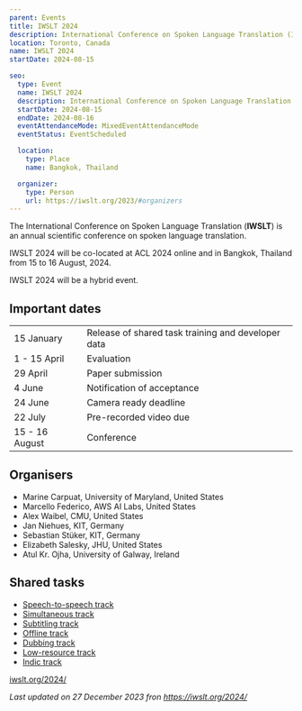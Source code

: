 ```yaml
---
parent: Events
title: IWSLT 2024
description: International Conference on Spoken Language Translation (IWSLT)
location: Toronto, Canada
name: IWSLT 2024
startDate: 2024-08-15

seo:
  type: Event
  name: IWSLT 2024
  description: International Conference on Spoken Language Translation (IWSLT)
  startDate: 2024-08-15
  endDate: 2024-08-16
  eventAttendanceMode: MixedEventAttendanceMode
  eventStatus: EventScheduled

  location:
    type: Place
    name: Bangkok, Thailand

  organizer:
    type: Person
    url: https://iwslt.org/2023/#organizers
---
```


The International Conference on Spoken Language Translation (**IWSLT**) is an annual scientific conference on spoken language translation.

IWSLT 2024 will be co-located at ACL 2024 online and in Bangkok, Thailand from 15 to 16 August, 2024.

IWSLT 2024 will be a hybrid event.

## Important dates

|     |     |
| --- | --- |
| 15 January | Release of shared task training and developer data |
| 1 - 15 April | Evaluation |
| 29 April | Paper submission |
| 4 June | Notification of acceptance |
| 24 June | Camera ready deadline |
| 22 July | Pre-recorded video due |
| 15 - 16 August | Conference |

## Organisers


- Marine Carpuat, University of Maryland, United States
- Marcello Federico, AWS AI Labs, United States
- Alex Waibel, CMU, United States
- Jan Niehues, KIT, Germany
- Sebastian Stüker, KIT, Germany
- Elizabeth Salesky, JHU, United States
- Atul Kr. Ojha, University of Galway, Ireland

## Shared tasks


- [Speech-to-speech track](https://iwslt.org/2024/s2s)
- [Simultaneous track](https://iwslt.org/2024/simultaneous)
- [Subtitling track](https://iwslt.org/2024/subtitling)
- [Offline track](https://iwslt.org/2024/offline)
- [Dubbing track](https://iwslt.org/2024/dubbing)
- [Low-resource track](https://iwslt.org/2024/low-resource)
- [Indic track](https://iwslt.org/2024/indic)

[iwslt.org/2024/](https://iwslt.org/2024/)

*Last updated on 27 December 2023 fron https://iwslt.org/2024/*


